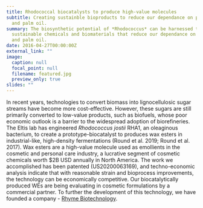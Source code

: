 ```yaml
---
title: Rhodococcal biocatalysts to produce high-value molecules
subtitle: Creating sustainble bioproducts to reduce our dependance on petroleum
  and palm oil.
summary: The biosynthetic potential of *Rhodococcus* can be harnessed to create
  sustainable chemicals and biomaterials that reduce our dependance on petroleum
  and palm oil.
date: 2016-04-27T00:00:00Z
external_link: ""
image:
  caption: null
  focal_point: null
  filename: featured.jpg
  preview_only: true
slides: ""
---
```


In recent years, technologies to convert biomass into lignocellulosic sugar streams have become more cost-effective. However, these sugars are still primarily converted to low-value products, such as biofuels, whose poor economic outlook is a barrier to the widespread adoption of biorefineries. The Eltis lab has engineered *Rhodococcus jostii* RHA1, an oleaginous bacterium, to create a prototype-biocatalyst to produces wax esters in industrial-like, high-density fermentations (Round et al. 2019; Round et al. 2017). Wax esters are a high-value molecule used as emollients in the cosmetic and personal care industry, a lucrative segment of cosmetic chemicals worth $2B USD annually in North America. The work we accomplished has been patented (US20200063169), and techno-economic analysis indicate that with reasonable strain and bioprocess improvements, the technology can be economically competitive. Our biocatalytically produced WEs are being evaluating in cosmetic formulations by a commercial partner. To further the development of this technology, we have founded a company - [Rhyme Biotechnology](https://www.rhymebiotechnology.com).
